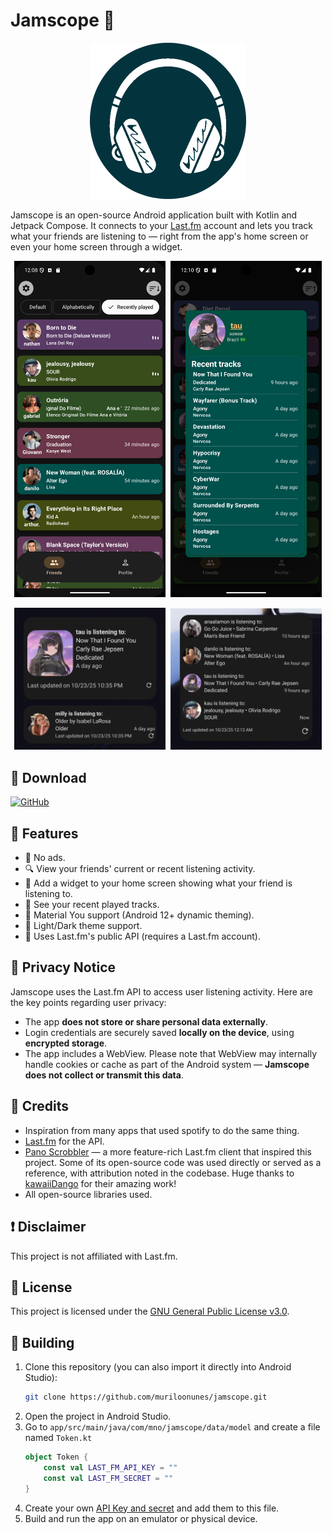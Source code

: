 # Jamscope 🎵
<p align="center">
  <img src="app/src/main/res/drawable/app_icon_rounded.png" alt="app icon" height="250"/>
</p>

Jamscope is an open-source Android application built with Kotlin and Jetpack Compose. It connects to
your [Last.fm](https://www.last.fm) account and lets you track what your friends are listening to —
right from the app's home screen or even your home screen through a widget.

<p align="center">
  <img src="screenshots/home_screen.png" alt="home screen" width="48%" height="50%" style="margin-right: 1%;">
  <img src="screenshots/recent_tracks_screen.png" alt="recent tracks" width="48%" height= "50%">
</p>

<p align="center">
  <img src="screenshots/both_widgets.png" alt="small widget" width="48%" height="50%" style="margin-right: 1%;">
  <img src="screenshots/group_widget.png" alt="group widget" width="48%" height="50%">
</p>

## 📲 Download

[![GitHub](https://img.shields.io/badge/GitHub-100000?style=for-the-badge&logo=github&logoColor=white)](https://github.com/muriloonunes/jamscope/releases)

## 🚀 Features

- 🚫 No ads.
- 🔍 View your friends' current or recent listening activity.
- 📱 Add a widget to your home screen showing what your friend is listening to.
- 🔎 See your recent played tracks.
- 🎨 Material You support (Android 12+ dynamic theming).
- 🌙 Light/Dark theme support.
- 📡 Uses Last.fm's public API (requires a Last.fm account).

## 🔐 Privacy Notice

Jamscope uses the Last.fm API to access user listening activity. Here are the key points regarding
user privacy:

- The app **does not store or share personal data externally**.
- Login credentials are securely saved **locally on the device**, using **encrypted storage**.
- The app includes a WebView. Please note that WebView may internally handle cookies or cache as
  part of the Android system — **Jamscope does not collect or transmit this data**.

## 🧾 Credits

- Inspiration from many apps that used spotify to do the same thing.
- [Last.fm](https://www.last.fm) for the API.
- [Pano Scrobbler](https://github.com/kawaiiDango/pano-scrobbler/) — a more feature-rich Last.fm
  client that inspired this project. Some of its open-source code was used directly or served as a
  reference, with attribution noted in the codebase. Huge thanks
  to [kawaiiDango](https://github.com/kawaiiDango) for their amazing work!
- All open-source libraries used.

## ❗ Disclaimer

This project is not affiliated with Last.fm.

## 📃 License

This project is licensed under the [GNU General Public License v3.0](LICENSE.txt).

## 🔨 Building

1. Clone this repository (you can also import it directly into Android Studio):
   ```bash
   git clone https://github.com/muriloonunes/jamscope.git
   ```
2. Open the project in Android Studio.
3. Go to `app/src/main/java/com/mno/jamscope/data/model` and create a file named `Token.kt`
    ```kotlin
    object Token {
        const val LAST_FM_API_KEY = ""
        const val LAST_FM_SECRET = ""
    }
    ```
4. Create your own [API Key and secret](https://www.last.fm/api/account/create) and add them to this
   file.
5. Build and run the app on an emulator or physical device.